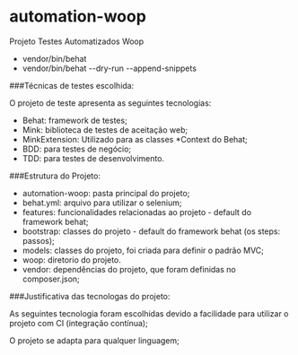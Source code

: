 # automation-woop
Projeto Testes Automatizados Woop

* vendor/bin/behat
* vendor/bin/behat --dry-run --append-snippets

###Técnicas de testes escolhida:

O projeto de teste apresenta as seguintes tecnologias:

- Behat: framework de testes;
- Mink:  biblioteca de testes de aceitação web;
- MinkExtension: Utilizado para as classes *Context do Behat;
- BDD: para testes de negócio;
- TDD: para testes de desenvolvimento.

###Estrutura do Projeto:

- automation-woop: pasta principal do projeto;
- behat.yml: arquivo para utilizar o selenium;
- features: funcionalidades relacionadas ao projeto - default do framework behat;
- bootstrap: classes do projeto - default do framework behat (os steps: passos);
- models: classes do projeto, foi criada para definir o padrão MVC;
- woop: diretorio do projeto.
- vendor: dependências do projeto, que foram definidas no composer.json;

###Justificativa das tecnologas do projeto:

 As seguintes tecnologia foram escolhidas devido a facilidade para utilizar o projeto com CI (integração contínua);

 O projeto se adapta para qualquer linguagem;

